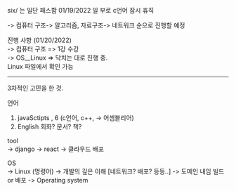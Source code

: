 six/ 는 일단 패스함 01/19/2022 일 부로 c언어 잠시 휴직

-> 컴퓨터 구조-> 알고리즘, 자료구조-> 네트워크 순으로 진행할 예정

진행 사항 (01/20/2022)<br>
-> 컴퓨터 구조 => 1강 수강<br>
-> OS\_\_Linux => 닥치는 대로 진행 중.<br>
Linux 파일에서 확인 가능<br>

---

3차적인 고민을 한 것.

언어<br>

1.  javaSctipts , 6
    (c언어, c++, -> 어셈블리어)
2.  English 회화? 문서? 책?

tool<br>
-> django
-> react
-> 클라우드 배포

OS<br>
-> Linux (명령어)
-> 개발의 깊은 이해 [네트워크? 배포? 등등..]
-> 도메인 내임 빌드 or 배포
-> Operating system
